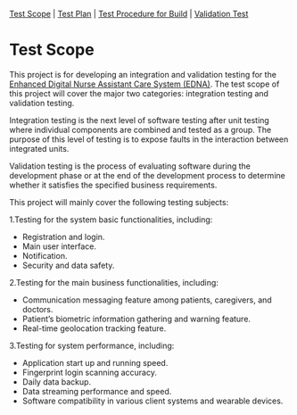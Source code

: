 [Test Scope](index.md) | [Test Plan](test_plan.md) | [Test Procedure for Build](test_procedure.md) | [Validation Test](validation_test.md)

# Test Scope

This project is for developing an integration and validation testing for the [Enhanced Digital Nurse Assistant Care System (EDNA)](https://wtg5020.github.io/softwareDesignProject1/index.html). The test scope of this project will cover the major two categories: integration testing and validation testing.

Integration testing is the next level of software testing after unit testing where individual components are combined and tested as a group. The purpose of this level of testing is to expose faults in the interaction between integrated units.

Validation testing is the process of evaluating software during the development phase or at the end of the development process to determine whether it satisfies the specified business requirements.

This project will mainly cover the following testing subjects:

1.Testing for the system basic functionalities, including:

- Registration and login.
- Main user interface.
- Notification.
- Security and data safety.

2.Testing for the main business functionalities, including:

- Communication messaging feature among patients, caregivers, and doctors.
- Patient’s biometric information gathering and warning feature.
- Real-time geolocation tracking feature.

3.Testing for system performance, including:

- Application start up and running speed.
- Fingerprint login scanning accuracy.
- Daily data backup.
- Data streaming performance and speed.
- Software compatibility in various client systems and wearable devices.
